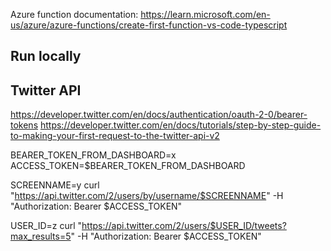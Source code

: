 Azure function documentation: https://learn.microsoft.com/en-us/azure/azure-functions/create-first-function-vs-code-typescript

## Run locally

## Twitter API

https://developer.twitter.com/en/docs/authentication/oauth-2-0/bearer-tokens
https://developer.twitter.com/en/docs/tutorials/step-by-step-guide-to-making-your-first-request-to-the-twitter-api-v2

BEARER_TOKEN_FROM_DASHBOARD=x
ACCESS_TOKEN=$BEARER_TOKEN_FROM_DASHBOARD

SCREENNAME=y
curl "https://api.twitter.com/2/users/by/username/$SCREENNAME" -H "Authorization: Bearer $ACCESS_TOKEN"

USER_ID=z
curl "https://api.twitter.com/2/users/$USER_ID/tweets?max_results=5" -H "Authorization: Bearer $ACCESS_TOKEN"
